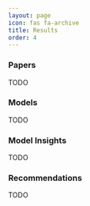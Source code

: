 ```yaml
---
layout: page
icon: fas fa-archive
title: Results
order: 4
---
```

<h3><b> Papers </b></h3>
TODO

<h3><b> Models </b></h3>
TODO

<h3><b> Model Insights </b></h3>
TODO

<h3><b> Recommendations </b></h3>
TODO